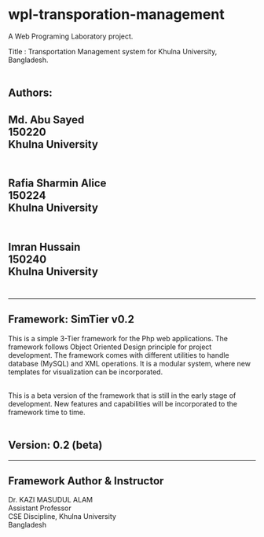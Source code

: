 # wpl-transporation-management
<p>
A Web Programing Laboratory project. <br>

Title : Transportation Management system for Khulna University, Bangladesh. <br><br>

</p>

Authors: <br>
---------------

Md. Abu Sayed <br>
150220 <br>
Khulna University <br><br>
---------------


Rafia Sharmin Alice <br>
150224 <br> 
Khulna University <br><br>
---------------

Imran Hussain <br>
150240 <br>
Khulna University <br><br>
---------------

---------------
Framework:
SimTier v0.2 
---------------
This is a simple 3-Tier framework for the Php web applications. The framework follows Object Oriented Design principle for project development. The framework comes with different utilities to handle database (MySQL) and XML operations. It is a modular system, where new templates for visualization can be incorporated.  <br><br>

This is a beta version of the framework that is still in the early stage of development. New features and capabilities will be incorporated to the framework time to time. <br><br>

Version: 0.2 (beta)
----------------------

---------------
Framework Author & Instructor
------------
Dr. KAZI MASUDUL ALAM <br>
Assistant Professor <br>
CSE Discipline, Khulna University <br>
Bangladesh

